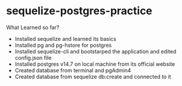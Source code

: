# sequelize-postgres-practice

What Learned so far?

<ul>
    <li>Installed sequelize and learned its basics</li>
    <li>Installed pg and pg-hstore for postgres</li>
    <li>Installed sequelize-cli and bootstarped the application and edited config.json file</li>
    <li>Installed postgres v14.7 on local machine from its official website</li>
    <li>Created database from terminal and pgAdmin4</li>
    <li>Created database from sequelize db:create and connected to it</li>
    
</ul>